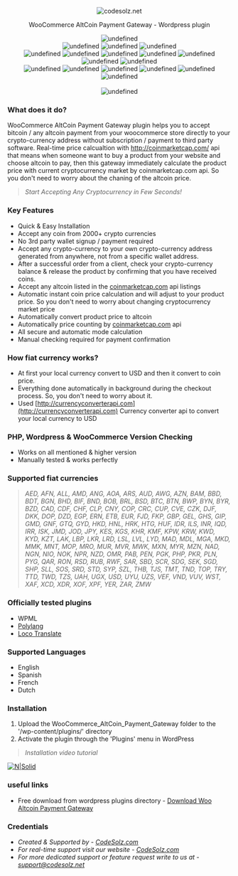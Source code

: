 <p align="center">
  <img src="https://codesolz.net/wp-content/uploads/2016/11/logo4-hover.png" alt="codesolz.net"/>
</p>

<p align="center">
    WooCommerce AltCoin Payment Gateway - Wordpress plugin
</p>

<p align="center">
    <img alt="undefined" src="https://img.shields.io/travis/com/tuhin18003/WooCommerce-AltCoin-Payment-Gateway.svg"> <br>
    <img alt="undefined" src="https://img.shields.io/github/last-commit/tuhin18003/WooCommerce-AltCoin-Payment-Gateway.svg">
    <img alt="undefined" src="https://api.codeclimate.com/v1/badges/53342611d39bf5044b5f/maintainability">
    <img alt="undefined" src="https://img.shields.io/github/languages/code-size/tuhin18003/WooCommerce-AltCoin-Payment-Gateway.svg"> <br>
    <img alt="undefined" src="https://img.shields.io/github/search/codesolz/WooCommerce-AltCoin-Payment-Gateway/bitcoin.svg">
    <img alt="undefined" src="https://img.shields.io/github/search/codesolz/WooCommerce-AltCoin-Payment-Gateway/altcoin.svg">
    <img alt="undefined" src="https://img.shields.io/github/search/codesolz/WooCommerce-AltCoin-Payment-Gateway/cryptocurrency.svg">
    <img alt="undefined" src="https://img.shields.io/github/search/codesolz/WooCommerce-AltCoin-Payment-Gateway/woocommerce.svg">
    <img alt="undefined" src="https://img.shields.io/github/search/codesolz/WooCommerce-AltCoin-Payment-Gateway/woocommerce altcoin.svg">
    <img alt="undefined" src="https://img.shields.io/github/search/codesolz/WooCommerce-AltCoin-Payment-Gateway/woocommerce bitcoin.svg">
    <img alt="undefined" src="https://img.shields.io/github/search/codesolz/WooCommerce-AltCoin-Payment-Gateway/woocommerce cryptocurrency.svg"> <br>
    <img alt="undefined" src="https://img.shields.io/wordpress/plugin/wp-version/woo-altcoin-payment-gateway.svg">
    <img alt="undefined" src="https://img.shields.io/wordpress/plugin/tested/woo-altcoin-payment-gateway.svg">
    <img alt="undefined" src="https://img.shields.io/wordpress/plugin/v/woo-altcoin-payment-gateway.svg">
    <img alt="undefined" src="https://img.shields.io/wordpress/plugin/dm/woo-altcoin-payment-gateway.svg">
    <img alt="undefined" src="https://img.shields.io/wordpress/plugin/dt/woo-altcoin-payment-gateway.svg">
    <img alt="undefined" src="https://img.shields.io/wordpress/plugin/rating/woo-altcoin-payment-gateway.svg"><br><br>
    <img alt="undefined" src="https://img.shields.io/badge/Created%20By-CodeSolz-brightgreen.svg">
</p>

### What does it do? 

WooCommerce AltCoin Payment Gateway plugin helps you to accept bitcoin / any altcoin payment from your woocommerce store directly to your crypto-currency address without subscription / payment to third party software. Real-time price calcualtion with http://coinmarketcap.com/ api that means when someone want to buy a product from your website and choose altcoin to pay, then this gateway immediately calculate the product price with current cryptocurrency market by coinmarketcap.com api. So you don't need to worry about the chaning of the altcoin price.

> *Start Accepting Any Cryptocurrency  in Few Seconds!*



### Key Features

* Quick & Easy Installation
* Accept any coin from 2000+ crypto currencies
* No 3rd party wallet signup / payment required
* Accept any crypto-currency to your own crypto-currency address generated from anywhere, not from a specific wallet address. 
* After a successful order from a client, check your crypto-currency balance & release the product by confirming that you have received coins.
* Accept any altcoin listed in the [coinmarketcap.com](https://api.coinmarketcap.com/v2/listings/) api listings
* Automatic instant coin price calculation and will adjust to your product price. So you don't need to worry about changing cryptocurrency market price
* Automatically convert product price to altcoin
* Automatically price counting by [coinmarketcap.com](http://coinmarketcap.com/) api
* All secure and automatic mode calculation
* Manual checking required for payment confirmation

### How fiat currency works?
* At first your local currency convert to USD and then it convert to coin price.
* Everything done automatically in background during the checkout process. So, you don't need to worry about it.
* Used [http://currencyconverterapi.com](http://currencyconverterapi.com) Currency converter api to convert your local currency to USD

### PHP, Wordpress & WooCommerce Version Checking
  - Works on all mentioned & higher version
  - Manually tested & works perfectly

### Supported fiat currencies
> *AED, AFN, ALL, AMD, ANG, AOA, ARS, AUD, AWG, AZN, BAM, BBD, BDT, BGN, BHD, BIF, BND, BOB, BRL, BSD, BTC, BTN, BWP, BYN, BYR, BZD, CAD, CDF, CHF, CLP, CNY, COP, CRC, CUP, CVE, CZK, DJF, DKK, DOP, DZD, EGP, ERN, ETB, EUR, FJD, FKP, GBP, GEL, GHS, GIP, GMD, GNF, GTQ, GYD, HKD, HNL, HRK, HTG, HUF, IDR, ILS, INR, IQD, IRR, ISK, JMD, JOD, JPY, KES, KGS, KHR, KMF, KPW, KRW, KWD, KYD, KZT, LAK, LBP, LKR, LRD, LSL, LVL, LYD, MAD, MDL, MGA, MKD, MMK, MNT, MOP, MRO, MUR, MVR, MWK, MXN, MYR, MZN, NAD, NGN, NIO, NOK, NPR, NZD, OMR, PAB, PEN, PGK, PHP, PKR, PLN, PYG, QAR, RON, RSD, RUB, RWF, SAR, SBD, SCR, SDG, SEK, SGD, SHP, SLL, SOS, SRD, STD, SYP, SZL, THB, TJS, TMT, TND, TOP, TRY, TTD, TWD, TZS, UAH, UGX, USD, UYU, UZS, VEF, VND, VUV, WST, XAF, XCD, XDR, XOF, XPF, YER, ZAR, ZMW*

### Officially tested plugins
* WPML
* <a target="_blank" href="https://wordpress.org/plugins/polylang/">Polylang</a>
* <a target="_blank" href="https://wordpress.org/plugins/loco-translate/">Loco Translate</a>

### Supported Languages
* English
* Spanish
* French
* Dutch

### Installation
1. Upload the WooCommerce_AltCoin_Payment_Gateway folder to the '/wp-content/plugins/' directory
2. Activate the plugin through the 'Plugins' menu in WordPress

> *Installation video tutorial*

[![N|Solid](http://img.youtube.com/vi/flzobzwIZ5w/0.jpg)](http://www.youtube.com/watch?v=flzobzwIZ5w)


### useful links
- Free download from wordpress plugins directory - [Download Woo Altcoin Payment Gateway](https://wordpress.org/plugins/woo-altcoin-payment-gateway/)

### Credentials
- *Created & Supported by - [CodeSolz.com](https://codesolz.com/)*
- *For real-time support visit our website - [CodeSolz.com](https://codesolz.com/)*
- *For more dedicated support or feature request write to us at - [support@codesolz.net](mailto:support@codesolz.net)*
